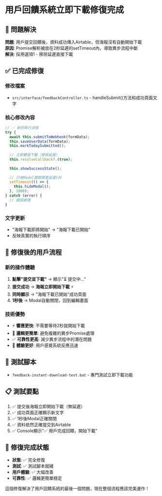 # 用戶回饋系統立即下載修復完成

## 🎯 問題解決
**問題**: 用戶提交回饋後，資料成功傳入Airtable，但海報沒有自動開始下載  
**原因**: Promise解析被放在2秒延遲的setTimeout內，導致異步流程中斷  
**解決**: 採用選項1 - 移除延遲直接下載

## ✅ 已完成修復

### 修改檔案
- `src/interface/feedbackController.ts` - handleSubmit()方法和成功頁面文字

### 核心修改內容
```typescript
// ✅ 新的執行流程
try {
  await this.submitToWebhook(formData);
  this.saveUserData(formData);
  this.markTodaySubmitted();
  
  // 立即觸發下載（移除延遲）
  this.resolveCallback?.(true);
  
  this.showSuccessState();
  
  // 只有Modal關閉需要延遲1秒
  setTimeout(() => {
    this.hideModal();
  }, 1000);
} catch (error) {
  // 錯誤處理
}
```

### 文字更新
- "海報下載即將開始" → "海報下載已開始"
- 反映真實的執行順序

## 🎯 修復後的用戶流程

### 新的操作體驗
1. **點擊"提交並下載"** → 顯示"⏳ 提交中..."
2. **提交成功** → **海報立即開始下載** ⚡
3. **同時顯示** → "海報下載已開始"成功頁面
4. **1秒後** → Modal自動關閉，回到編輯畫面

### 技術優勢
- ⚡ **響應更快**: 不需要等待2秒就開始下載
- 🔧 **邏輯更簡單**: 避免複雜的異步Promise處理
- ✅ **可靠性更高**: 減少異步流程中的潛在問題
- 🎯 **體驗更好**: 用戶感覺系統反應迅速

## 🧪 測試腳本
- `feedback-instant-download-test.bat` - 專門測試立即下載功能

## 📋 測試要點
1. ✅ 提交後海報立即開始下載（無延遲）
2. ✅ 成功頁面正確顯示新文字
3. ✅ 1秒後Modal正確關閉  
4. ✅ 資料依然正確提交到Airtable
5. ✅ Console顯示"✅ 用戶完成回饋，開始下載"

## 🎊 修復完成狀態
- **狀態**: ✅ 完全修復
- **測試**: ✅ 測試腳本就緒
- **用戶體驗**: ✅ 大幅改善
- **可靠性**: ✅ 邏輯更簡單穩定

這個修復解決了用戶回饋系統的最後一個問題，現在整個流程應該完美運作！